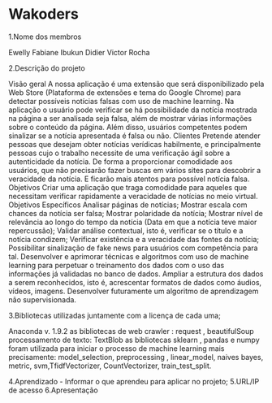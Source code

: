 # Wakoders
1.Nome dos membros
  
  Ewelly Fabiane
  Ibukun Didier
  Victor Rocha

2.Descrição do projeto

Visão geral
  A nossa aplicação é uma extensão que será disponibilizado pela Web Store (Plataforma de extensões e tema do Google Chrome) para detectar possíveis notícias falsas com uso de machine learning.  Na aplicação o usuário pode verificar se há possibilidade da notícia mostrada na página a ser analisada seja falsa, além de mostrar várias informações sobre o conteúdo da página. Além disso, usuários competentes podem sinalizar se a notícia apresentada é falsa ou não.
Clientes
  Pretende atender pessoas que desejam obter notícias verídicas habilmente, e principalmente pessoas cujo o trabalho necessite de uma verificação ágil sobre a autenticidade da notícia. De forma a proporcionar comodidade aos usuários, que não precisarão fazer buscas em vários sites para descobrir a veracidade da notícia. E ficarão mais atentos para possível notícia falsa.
Objetivos
  Criar uma aplicação que traga comodidade para aqueles que necessitam verificar rapidamente a veracidade de notícias no meio virtual.
Objetivos Específicos
  Analisar páginas de notícias;
  Mostrar escala com chances da notícia ser falsa;
  Mostrar polaridade da notícia;
  Mostrar nível de relevância ao longo do tempo da notícia (Data em que a notícia teve maior repercussão);
  Validar análise contextual, isto é, verificar se o título e a notícia condizem;
  Verificar existência e a veracidade das fontes da notícia;
  Possibilitar sinalização de fake news para usuários com competência para tal.
  Desenvolver e aprimorar técnicas e algoritmos com uso de machine learning para perpetuar o treinamento dos dados com o uso das informações já validadas no banco de dados.
  Ampliar a estrutura dos dados a serem reconhecidos, isto é, acrescentar formatos de dados como áudios, vídeos, imagens.
  Desenvolver futuramente um algoritmo de aprendizagem não supervisionada.

3.Bibliotecas utilizadas juntamente com a licença de cada uma;

  Anaconda v. 1.9.2
  as bibliotecas de web crawler :  request , beautifulSoup
  processamento de texto: TextBlob
  as bibliotecas sklearn , pandas e numpy foram utilizada para iniciar o processo de machine learning mais precisamente: model_selection, 
  preprocessing , linear_model, naives bayes, metric, svm,TfidfVectorizer, CountVectorizer, train_test_split.

  
4.Aprendizado - Informar o que aprendeu para aplicar no projeto;
5.URL/IP de acesso
6.Apresentação 
